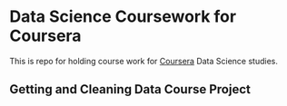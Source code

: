 # Data Science Coursework for Coursera

This is repo for holding course work for [Coursera](https://www.coursera.org/)
Data Science studies.

## Getting and Cleaning Data Course Project

